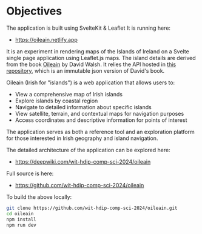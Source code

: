 # Objectives

The application is built using SvelteKit & Leaflet It is running here:

- <https://oileain.netlify.app>

It is an experiment in rendering maps of the Islands of Ireland on a Svelte single page application using Leaflet.js maps. The island details are derived from the book [Oileain](http://www.oileain.org/) by David Walsh. It relies the API hosted in [this repository](https://github.com/edeleastar/oileain-api), which is an immutable json version of David's book.

Oileain (Irish for "islands") is a web application that allows users to:

- View a comprehensive map of Irish islands
- Explore islands by coastal region
- Navigate to detailed information about specific islands
- View satellite, terrain, and contextual maps for navigation purposes
- Access coordinates and descriptive information for points of interest

The application serves as both a reference tool and an exploration platform for those interested in Irish geography and island navigation.

The detailed architecture of the application can be explored here:

- <https://deepwiki.com/wit-hdip-comp-sci-2024/oileain>

Full source is here:

- <https://github.com/wit-hdip-comp-sci-2024/oileain>

To build the above locally:

~~~bash
git clone https://github.com/wit-hdip-comp-sci-2024/oileain.git
cd oileain
npm install
npm run dev
~~~





